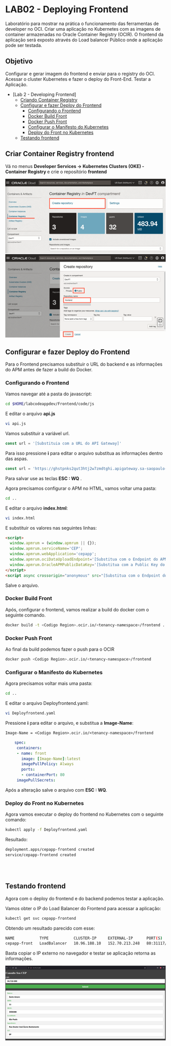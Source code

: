 # LAB02 - Deploying Frontend

Laboratório para mostrar na prática o funcionamento das ferramentas de developer no OCI.
Criar uma aplicação no Kubernetes com as imagens de container armazenadas no Oracle Container Registry (OCIR). 
O frontend da aplicação será exposto através do Load balancer Público onde a aplicação pode ser testada. 

## Objetivo
Configurar e gerar imagem do frontend e enviar para o registry do OCI. 
Acessar o cluster Kubernetes e fazer o deploy do Front-End.
Testar a Aplicação.

- [Lab 2 - Developing Frontend]
  - [Criando Container Registry](#criar-container-registry-frontend)
  - [Configurar e fazer Deploy do Frontend](#configurar-e-fazer-deploy-do-frontend)
    - [Configurando o Frontend](#configurando-o-frontend)
    - [Docker Build Front](#docker-build-front)
    - [Docker Push Front](#docker-push-front)
    - [Configurar o Manifesto do Kubernetes](#configurar-o-manifesto-do-kubernetes)
    - [Deploy do Front no Kubernetes](#deploy-do-front-no-kubernetes)
  - [Testando frontend](#testando-a-aplicação)


## Criar Container Registry frontend
Vá no menus <b> Developer Services -> Kubernetes Clusters (OKE) - Container Registry </b> e crie o reposítório <b>frontend</b>

![cr](images/cr1.png)
![cr](images/cr2.png)


## Configurar e fazer Deploy do Frontend

Para o Frontend precisamos substituir o URL do backend e as informações do APM antes de fazer a build do Docker.

### Configurando o Frontend

Vamos navegar até a pasta do javascript:

```bash
cd $HOME/labcodeappdev/Frontend/code/js
```

E editar o arquivo **api.js**

```bash
vi api.js
```

Vamos substituir a variável url.

```js
const url = '[Substituia com a URL do API Gateway]'
```

Para isso pressione **i** para editar o arquivo substitua as informações dentro das aspas.

```js
const url = 'https://ghstpnks2qut3htj2w7zmdtghi.apigateway.sa-saopaulo-1.oci.customer-oci.com/cep/getcep'
```

Para salvar use as teclas **ESC : WQ** .

Agora precisamos configurar o APM no HTML, vamos voltar uma pasta:

```bash
cd ..
```

E editar o arquivo **index.html**:

```bash
vi index.html
```

E substituir os valores nas seguintes linhas:

```html
<script>
  window.apmrum = (window.apmrum || {}); 
  window.apmrum.serviceName='CEP';
  window.apmrum.webApplication='cepapp';
  window.apmrum.ociDataUploadEndpoint='[Substitua com o Endpoint do APM]';
  window.apmrum.OracleAPMPublicDataKey='[Substitua com a Public Key do APM]';
</script>
<script async crossorigin="anonymous" src="[Substitua com o Endpoint do APM]/static/jslib/apmrum.min.js"></script>
```

Salve o arquivo.

### Docker Build Front

Após, configurar o frontend, vamos realizar a build do docker com o seguinte comando.

```bash
docker build -t <Codigo Region>.ocir.io/<tenancy-namespace>/frontend .
```

### Docker Push Front

Ao final da build podemos fazer o push para o OCIR

```bash
docker push <Codigo Region>.ocir.io/<tenancy-namespace>/frontend
```

### Configurar o Manifesto do Kubernetes

Agora precisamos voltar mais uma pasta:

```bash
cd ..
```

E editar o arquivo Deployfrontend.yaml:

```bash
vi Deployfrontend.yaml
```

 Pressione **i** para editar o arquivo, e substitua a **Image-Name**:

 ```note
Image-Name = <Codigo Region>.ocir.io/<tenancy-namespace>/frontend
```

 ```yaml
     spec:
      containers:
      - name: front
        image: [Image-Name]:latest
        imagePullPolicy: Always
        ports:
        - containerPort: 80
      imagePullSecrets:
```

Após a alteração salve o arquivo com **ESC : WQ**.

### Deploy do Front no Kubernetes

Agora vamos executar o deploy do frontend no Kubernetes com o seguinte comando:

```bash
kubectl apply -f Deployfrontend.yaml
```

Resultado:

```bash
deployment.apps/cepapp-frontend created
service/cepapp-frontend created
```
</br></br>

## Testando frontend

Agora com o deploy do frontend e do backend podemos testar a aplicação.

Vamos obter o IP do Load Balancer do Frontend para acessar a aplicação:

```bash
kubectl get svc cepapp-frontend
```

Obtendo um resultado parecido com esse:

```bash
NAME           TYPE           CLUSTER-IP     EXTERNAL-IP      PORT(S)        AGE
cepapp-front   LoadBalancer   10.96.188.10   152.70.213.248   80:31117/TCP   89s
```

Basta copiar o IP externo no navegador e testar se aplicação retorna as informações.

![teste](images/teste.png)

##

